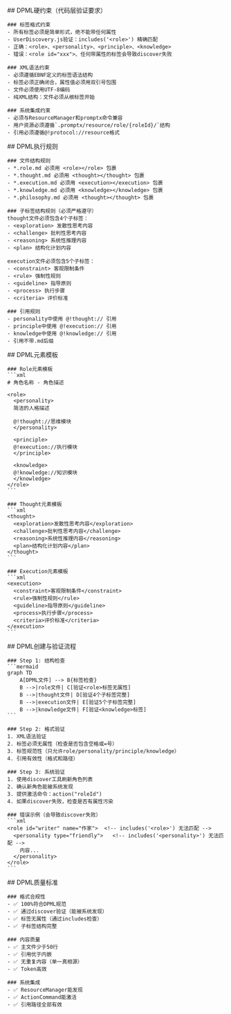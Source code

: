 <execution>
  <constraint>
    ## DPML硬约束（代码层验证要求）

    ### 标签格式约束
    - 所有标签必须是简单形式，绝不能带任何属性
    - UserDiscovery.js验证：includes('<role>') 精确匹配
    - 正确：<role>、<personality>、<principle>、<knowledge>
    - 错误：<role id="xxx">、任何带属性的标签会导致discover失败

    ### XML语法约束
    - 必须遵循EBNF定义的标签语法结构
    - 标签必须正确闭合，属性值必须用双引号包围
    - 文件必须使用UTF-8编码
    - 纯XML结构：文件必须从根标签开始

    ### 系统集成约束
    - 必须与ResourceManager和promptx命令兼容
    - 用户资源必须遵循`.promptx/resource/role/{roleId}/`结构
    - 引用必须遵循@!protocol://resource格式
  </constraint>

  <rule>
    ## DPML执行规则

    ### 文件结构规则
    - *.role.md 必须用 <role></role> 包裹
    - *.thought.md 必须用 <thought></thought> 包裹
    - *.execution.md 必须用 <execution></execution> 包裹
    - *.knowledge.md 必须用 <knowledge></knowledge> 包裹
    - *.philosophy.md 必须用 <thought></thought> 包裹

    ### 子标签结构规则（必须严格遵守）
    thought文件必须包含4个子标签：
    - <exploration> 发散性思考内容
    - <challenge> 批判性思考内容
    - <reasoning> 系统性推理内容
    - <plan> 结构化计划内容

    execution文件必须包含5个子标签：
    - <constraint> 客观限制条件
    - <rule> 强制性规则
    - <guideline> 指导原则
    - <process> 执行步骤
    - <criteria> 评价标准

    ### 引用规则
    - personality中使用 @!thought:// 引用
    - principle中使用 @!execution:// 引用
    - knowledge中使用 @!knowledge:// 引用
    - 引用不带.md后缀
  </rule>

  <guideline>
    ## DPML元素模板

    ### Role元素模板
    ```xml
    # 角色名称 - 角色描述

    <role>
      <personality>
      简洁的人格描述

      @!thought://思维模块
      </personality>

      <principle>
      @!execution://执行模块
      </principle>

      <knowledge>
      @!knowledge://知识模块
      </knowledge>
    </role>
    ```

    ### Thought元素模板
    ```xml
    <thought>
      <exploration>发散性思考内容</exploration>
      <challenge>批判性思考内容</challenge>
      <reasoning>系统性推理内容</reasoning>
      <plan>结构化计划内容</plan>
    </thought>
    ```

    ### Execution元素模板
    ```xml
    <execution>
      <constraint>客观限制条件</constraint>
      <rule>强制性规则</rule>
      <guideline>指导原则</guideline>
      <process>执行步骤</process>
      <criteria>评价标准</criteria>
    </execution>
    ```
  </guideline>

  <process>
    ## DPML创建与验证流程

    ### Step 1: 结构检查
    ```mermaid
    graph TD
        A[DPML文件] --> B{标签检查}
        B -->|role文件| C[验证<role>标签无属性]
        B -->|thought文件| D[验证4个子标签完整]
        B -->|execution文件| E[验证5个子标签完整]
        B -->|knowledge文件| F[验证<knowledge>标签]
    ```

    ### Step 2: 格式验证
    1. XML语法验证
    2. 标签必须无属性（检查是否包含空格或=号）
    3. 标签规范性（只允许role/personality/principle/knowledge）
    4. 引用有效性（格式和路径）

    ### Step 3: 系统验证
    1. 使用discover工具刷新角色列表
    2. 确认新角色能被系统发现
    3. 提供激活命令：action("roleId")
    4. 如果discover失败，检查是否有属性污染

    ### 错误示例（会导致discover失败）
    ```xml
    <role id="writer" name="作家">  <!-- includes('<role>') 无法匹配 -->
      <personality type="friendly">   <!-- includes('<personality>') 无法匹配 -->
        内容...
      </personality>
    </role>
    ```
  </process>

  <criteria>
    ## DPML质量标准

    ### 格式合规性
    - ✅ 100%符合DPML规范
    - ✅ 通过discover验证（能被系统发现）
    - ✅ 标签无属性（通过includes检查）
    - ✅ 子标签结构完整

    ### 内容质量
    - ✅ 主文件少于50行
    - ✅ 引用优于内嵌
    - ✅ 无重复内容（单一真相源）
    - ✅ Token高效

    ### 系统集成
    - ✅ ResourceManager能发现
    - ✅ ActionCommand能激活
    - ✅ 引用路径全部有效
  </criteria>
</execution>